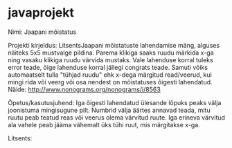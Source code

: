 # javaprojekt
Nimi: Jaapani mõistatus

Projekti kirjeldus: LitsentsJaapani mõistatuste lahendamise mäng, alguses näiteks 5x5 mustvalge pildina. Parema klikiga saaks ruudu märkida x-ga ning vasaku klikiga ruudu värvida mustaks. Vale lahenduse korral tuleks error teade, õige lahenduse korral jällegi congrats teade. Samuti võiks automaatselt tulla "tühjad ruudu" ehk x-dega märgitud read/veerud, kui mingi rida või veerg või osa nendest on mõistatuses õigesti lahendatud.
Näide: http://www.nonograms.org/nonograms/i/8563

Õpetus/kasutusjuhend: Iga õigesti lahendatud ülesande lõpuks peaks välja joonistuma mingisugune pilt. Numbrid välja äärtes annavad teada, mitu ruutu peab teatud reas või veerus olema värvitud ruute. Iga erineva värvitud ala vahele peab jääma vähemalt üks tühi ruut, mis märgitakse x-ga.

Litsents: 
